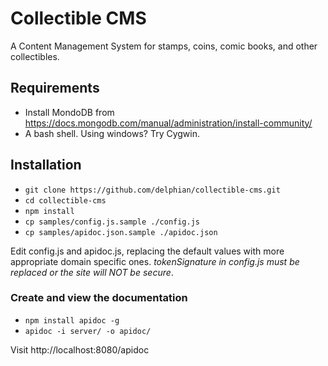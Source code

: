 # Collectible CMS

A Content Management System for stamps, coins, comic books, and other collectibles.

## Requirements

* Install MondoDB from https://docs.mongodb.com/manual/administration/install-community/
* A bash shell. Using windows? Try Cygwin.

## Installation

* `git clone https://github.com/delphian/collectible-cms.git`
* `cd collectible-cms`
* `npm install`
* `cp samples/config.js.sample ./config.js`
* `cp samples/apidoc.json.sample ./apidoc.json`

Edit config.js and apidoc.js, replacing the default values with more appropriate domain specific ones. _tokenSignature in config.js must be replaced or the site will NOT be secure_.

### Create and view the documentation

* `npm install apidoc -g`
* `apidoc -i server/ -o apidoc/`

Visit http://localhost:8080/apidoc
